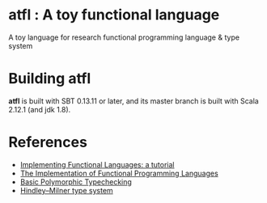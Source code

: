 # atfl : A toy functional language
A toy language for research functional programming language & type system

# Building atfl
<b>atfl</b> is built with SBT 0.13.11 or later, and its master branch is built with Scala 2.12.1 (and jdk 1.8).

# References
- [Implementing Functional Languages: a tutorial](https://www.microsoft.com/en-us/research/publication/implementing-functional-languages-a-tutorial/)
- [The Implementation of Functional Programming Languages](https://www.microsoft.com/en-us/research/publication/the-implementation-of-functional-programming-languages/)
- [Basic Polymorphic Typechecking](http://lucacardelli.name/Papers/BasicTypechecking.pdf)
- [Hindley–Milner type system](https://en.wikipedia.org/wiki/Hindley%E2%80%93Milner_type_system)